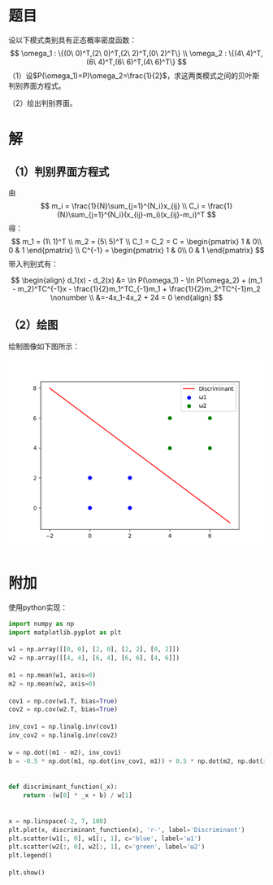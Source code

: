 # 题目
设以下模式类别具有正态概率密度函数：  
$$
\omega_1 : \{(0\ 0)^T,(2\ 0)^T,(2\ 2)^T,(0\ 2)^T\}
\\
\omega_2 : \{(4\ 4)^T,(6\ 4)^T,(6\ 6)^T,(4\ 6)^T\}
$$
（1）设$P(\omega_1)=P)\omega_2=\frac{1}{2}$，求这两类模式之间的贝叶斯判别界面方程式。

（2）绘出判别界面。



# 解

## （1）判别界面方程式

由
$$
m_i = \frac{1}{N}\sum_{j=1}^{N_i}x_{ij}
\\
C_i = \frac{1}{N}\sum_{j=1}^{N_i}(x_{ij}-m_i)(x_{ij}-m_i)^T
$$
得：
$$
m_1 = (1\ 1)^T
\\
m_2 = (5\ 5)^T
\\
C_1 = C_2 = C = 
\begin{pmatrix}
1 & 0\\
0 & 1
\end{pmatrix}
\\
C^{-1} = 
\begin{pmatrix}
1 & 0\\
0 & 1
\end{pmatrix}
$$
带入判别式有：

$$
\begin{align} 
d_1(x) - d_2(x) &= \ln P(\omega_1) - \ln P(\omega_2) + (m_1 - m_2)^TC^{-1}x  - \frac{1}{2}m_1^TC_{-1}m_1 + \frac{1}{2}m_2^TC^{-1}m_2 \nonumber
\\ 
&=-4x_1-4x_2 + 24 = 0 
\end{align}
$$

## （2）绘图

绘制图像如下图所示：

![image-20230925093502582](..\image\贝叶斯.png)

# 附加

使用python实现：

```python
import numpy as np
import matplotlib.pyplot as plt

w1 = np.array([[0, 0], [2, 0], [2, 2], [0, 2]])
w2 = np.array([[4, 4], [6, 4], [6, 6], [4, 6]])

m1 = np.mean(w1, axis=0)
m2 = np.mean(w2, axis=0)

cov1 = np.cov(w1.T, bias=True)
cov2 = np.cov(w2.T, bias=True)

inv_cov1 = np.linalg.inv(cov1)
inv_cov2 = np.linalg.inv(cov2)

w = np.dot((m1 - m2), inv_cov1)
b = -0.5 * np.dot(m1, np.dot(inv_cov1, m1)) + 0.5 * np.dot(m2, np.dot(inv_cov2, m2))


def discriminant_function(_x):
    return -(w[0] * _x + b) / w[1]


x = np.linspace(-2, 7, 100)
plt.plot(x, discriminant_function(x), 'r-', label='Discriminant')
plt.scatter(w1[:, 0], w1[:, 1], c='blue', label='ω1')
plt.scatter(w2[:, 0], w2[:, 1], c='green', label='ω2')
plt.legend()

plt.show()
```

